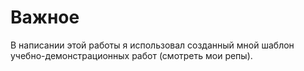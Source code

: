 # Важное

В написании этой работы я использовал созданный мной шаблон учебно-демонстрационных работ (смотреть мои репы).


